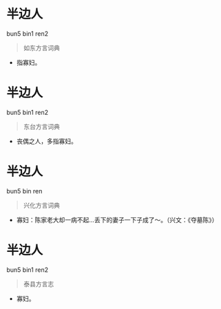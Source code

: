 # 半边人
bun5 bin1 ren2
> 如东方言词典
- 指寡妇。

# 半边人
bun5 bin1 ren2
> 东台方言词典
- 丧偶之人，多指寡妇。

# 半边人
bun5 bin ren
> 兴化方言词典
- 寡妇：陈家老大却一病不起…丢下的妻子一下子成了～。（兴文：《夺墓陈》）

# 半边人
bun5 bin1 ren2
> 泰县方言志
- 寡妇。

